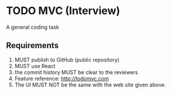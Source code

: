 # TODO MVC (Interview)

A general coding task 

## Requirements

1. MUST publish to GitHub (public repository)
2. MUST use React
3. the commit history MUST be clear to the reviewers
4. Feature reference: <http://todomvc.com>
5. The UI MUST NOT be the same with the web site given above.
